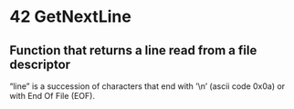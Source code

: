 # 42 GetNextLine
## Function that returns a line read from a file descriptor
“line” is a succession of characters that end with ’\n’ (ascii code 0x0a) or with End Of File (EOF).
